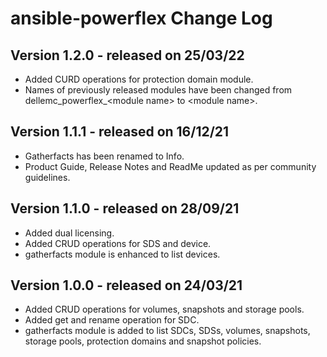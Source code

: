 # ansible-powerflex Change Log

## Version 1.2.0 - released on 25/03/22
- Added CURD operations for protection domain module.
- Names of previously released modules have been changed from dellemc_powerflex_\<module name> to \<module name>.

## Version 1.1.1 - released on 16/12/21
- Gatherfacts has been renamed to Info.
- Product Guide, Release Notes and ReadMe updated as per community guidelines.

## Version 1.1.0 - released on 28/09/21
- Added dual licensing.
- Added CRUD operations for SDS and device.
- gatherfacts module is enhanced to list devices.

## Version 1.0.0 - released on 24/03/21
- Added CRUD operations for volumes, snapshots and storage pools.
- Added get and rename operation for SDC.
- gatherfacts module is added to list SDCs, SDSs, volumes, snapshots, storage pools, protection domains and snapshot policies.